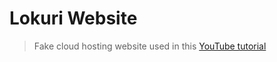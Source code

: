 # Lokuri Website

> Fake cloud hosting website used in this [YouTube tutorial](https://www.youtube.com/playlist?list=PLB6wlEeCDJ5Yyh6P2N6Q_9JijB6v4UejF)


